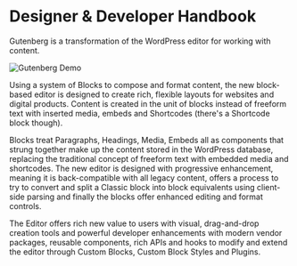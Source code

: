 # Designer & Developer Handbook

Gutenberg is a transformation of the WordPress editor for working with content.

![Gutenberg Demo](https://cldup.com/kZXGDcGPMU.gif)

Using a system of Blocks to compose and format content, the new block-based editor is designed to create rich, flexible layouts for websites and digital products. Content is created in the unit of blocks instead of freeform text with inserted media, embeds and Shortcodes (there's a Shortcode block though).

Blocks treat Paragraphs, Headings, Media, Embeds all as components that strung together make up the content stored in the WordPress database, replacing the traditional concept of freeform text with embedded media and shortcodes. The new editor is designed with progressive enhancement, meaning it is back-compatible with all legacy content, offers a process to try to convert and split a Classic block into block equivalents using client-side parsing and finally the blocks offer enhanced editing and format controls.

The Editor offers rich new value to users with visual, drag-and-drop creation tools and powerful developer enhancements with modern vendor packages, reusable components, rich APIs and hooks to modify and extend the editor through Custom Blocks, Custom Block Styles and Plugins.
